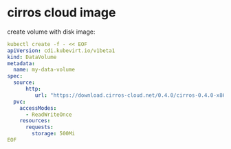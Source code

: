 # cirros cloud image

create volume with disk image:
```yaml
kubectl create -f - << EOF
apiVersion: cdi.kubevirt.io/v1beta1
kind: DataVolume
metadata:
  name: my-data-volume
spec:
  source:
      http:
         url: "https://download.cirros-cloud.net/0.4.0/cirros-0.4.0-x86_64-disk.img"
  pvc:
    accessModes:
      - ReadWriteOnce
    resources:
      requests:
        storage: 500Mi
EOF
```

